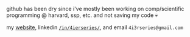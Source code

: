 github has been dry since i've mostly been working on comp/scientific programming @ harvard, ssp, etc. and not saving my code 💀

my [website](https://www.salmaj.dev), linkedin [`/in/4ierseries/`](https://www.linkedin.com/in/4ierseries/), and email `4i3rseries@gmail.com`
